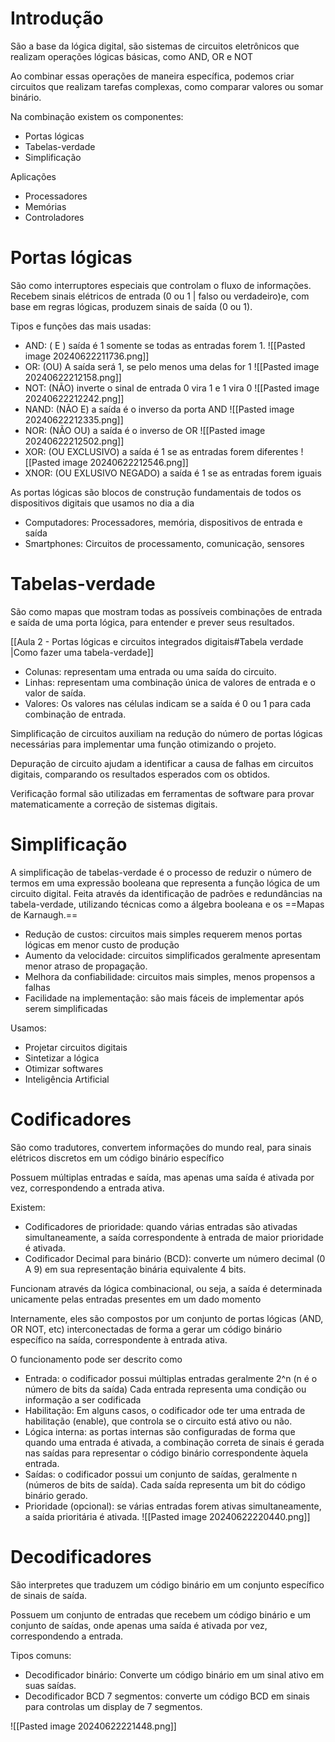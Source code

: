 # Introdução 

São a base da lógica digital, são sistemas de circuitos eletrônicos que realizam operações lógicas básicas, como AND, OR e NOT

Ao combinar essas operações de maneira específica, podemos criar circuitos que realizam tarefas complexas, como comparar valores ou somar binário.

Na combinação existem os componentes:
- Portas lógicas
- Tabelas-verdade
- Simplificação

Aplicações
- Processadores
- Memórias
- Controladores
# Portas lógicas

São como interruptores especiais que controlam o fluxo de informações.
Recebem sinais elétricos de entrada (0 ou 1 | falso ou verdadeiro)e, com base em regras lógicas, produzem sinais de saída (0 ou 1).

Tipos e funções das mais usadas: 
- AND: ( E ) saída é 1 somente se todas as entradas forem 1.
	![[Pasted image 20240622211736.png]] 
- OR: (OU) A saída será 1, se pelo menos uma delas for 1
	![[Pasted image 20240622212158.png]]
- NOT: (NÃO) inverte o sinal de entrada 0 vira 1 e 1 vira 0 
	![[Pasted image 20240622212242.png]]
- NAND: (NÃO E) a saída é o inverso da porta AND
	![[Pasted image 20240622212335.png]]
- NOR: (NÃO OU) a saída é o inverso de OR
	![[Pasted image 20240622212502.png]]
- XOR: (OU EXCLUSIVO) a saída é 1 se as entradas forem diferentes
	![[Pasted image 20240622212546.png]]
- XNOR: (OU EXLUSIVO NEGADO) a saída é 1 se as entradas forem iguais

As portas lógicas são blocos de construção fundamentais de todos os dispositivos digitais que usamos no dia a dia 

- Computadores: Processadores, memória, dispositivos de entrada e saída
- Smartphones: Circuitos de processamento, comunicação, sensores

# Tabelas-verdade

São como mapas que mostram todas as possíveis combinações de entrada e saída de uma porta lógica, para entender e prever seus resultados.

[[Aula 2 - Portas lógicas e circuitos integrados digitais#Tabela verdade |Como fazer uma tabela-verdade]]

- Colunas: representam uma entrada ou uma saída do circuito.
- Linhas: representam uma combinação única de valores de entrada e o valor de saída.
- Valores: Os valores nas células indicam se a saída é 0 ou 1 para cada combinação de entrada. 

Simplificação de circuitos auxiliam na redução do número de portas lógicas necessárias para implementar uma função otimizando o projeto.

Depuração de circuito ajudam a identificar a causa de falhas em circuitos digitais, comparando os resultados esperados com os obtidos.

Verificação formal são utilizadas em ferramentas de software para provar matematicamente a correção de sistemas digitais.

# Simplificação

A simplificação de tabelas-verdade é o processo de reduzir o número de termos em uma expressão booleana que representa a função lógica de um circuito digital.
Feita através da identificação de padrões e redundâncias na tabela-verdade, utilizando técnicas como a álgebra booleana e os ==Mapas de Karnaugh.==

- Redução de custos: circuitos mais simples requerem menos portas lógicas em menor custo de produção
- Aumento da velocidade: circuitos simplificados geralmente apresentam menor atraso de propagação.
- Melhora da confiabilidade: circuitos mais simples, menos propensos a falhas
- Facilidade na implementação: são mais fáceis de implementar após serem simplificadas

Usamos: 
- Projetar circuitos digitais 
- Sintetizar a lógica
- Otimizar softwares
- Inteligência Artificial

# Codificadores

São como tradutores, convertem informações do mundo real, para sinais elétricos discretos em um código binário específico

Possuem múltiplas entradas e saída, mas apenas uma saída é ativada por vez, correspondendo a entrada ativa.

Existem: 
- Codificadores de prioridade: quando várias entradas são ativadas simultaneamente, a saída correspondente à entrada de maior prioridade é ativada.
- Codificador Decimal para binário (BCD): converte um número decimal (0 A 9) em sua representação binária equivalente 4 bits.

Funcionam através da lógica combinacional, ou seja, a saída é determinada unicamente pelas entradas presentes em um dado momento

Internamente, eles são compostos por um conjunto de portas lógicas (AND, OR NOT, etc) interconectadas de forma a gerar um código binário específico na saída, correspondente à entrada ativa.

O funcionamento pode ser descrito como 
- Entrada: o codificador possui múltiplas entradas geralmente 2^n (n é o número de bits da saída) Cada entrada representa uma condição ou informação a ser codificada
- Habilitação: Em alguns casos, o codificador ode ter uma entrada de habilitação (enable), que controla se o circuito está ativo ou não.
- Lógica interna: as portas internas são configuradas de forma que quando uma entrada é ativada, a combinação correta de sinais é gerada nas saídas para representar o código binário correspondente àquela entrada.
- Saídas: o codificador possui um conjunto de saídas, geralmente n (números de bits de saída). Cada saída representa um bit do código binário gerado.
- Prioridade (opcional): se várias entradas forem ativas simultaneamente, a saída prioritária é ativada.
	![[Pasted image 20240622220440.png]]

# Decodificadores

São interpretes que traduzem um código binário em um conjunto específico de sinais de saída.

Possuem um conjunto de entradas que recebem um código binário e um conjunto de saídas, onde apenas uma saída é ativada por vez, correspondendo a entrada.

Tipos comuns: 
- Decodificador binário: Converte um código binário em um sinal ativo em suas saídas.
- Decodificador BCD 7 segmentos:  converte um código BCD em sinais para controlas um display de 7 segmentos.

![[Pasted image 20240622221448.png]]


